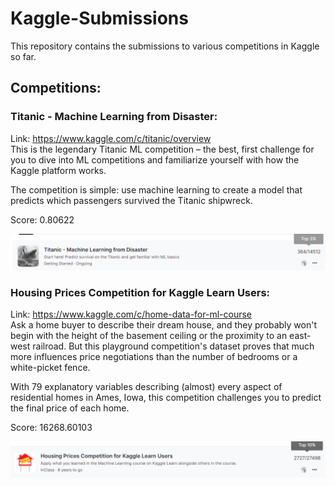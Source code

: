 # Kaggle-Submissions
This repository contains the submissions to various competitions in Kaggle so far.

## Competitions: 
### Titanic - Machine Learning from Disaster:
Link: https://www.kaggle.com/c/titanic/overview <br>
This is the legendary Titanic ML competition – the best, first challenge for you to dive into ML competitions and familiarize yourself with how the Kaggle platform works.

The competition is simple: use machine learning to create a model that predicts which passengers survived the Titanic shipwreck.

Score:  0.80622

![Titanic Score](https://github.com/sreesh2411/Kaggle-Submissions/blob/main/Titanic/score.png)

### Housing Prices Competition for Kaggle Learn Users:
Link: https://www.kaggle.com/c/home-data-for-ml-course <br>
Ask a home buyer to describe their dream house, and they probably won't begin with the height of the basement ceiling or the proximity to an east-west railroad. But this playground competition's dataset proves that much more influences price negotiations than the number of bedrooms or a white-picket fence.

With 79 explanatory variables describing (almost) every aspect of residential homes in Ames, Iowa, this competition challenges you to predict the final price of each home.

Score: 16268.60103

![Housing Score](https://github.com/sreesh2411/Kaggle-Submissions/blob/main/Housing/score.png)
